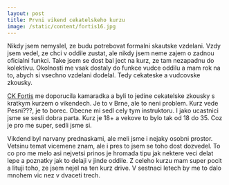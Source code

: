 ```yaml
---
layout: post
title: Prvni vikend cekatelskeho kurzu
image: /static/content/fortis16.jpg
---
```


Nikdy jsem nemyslel, ze budu potrebovat formalni skautske vzdelani. Vzdy jsem vedel, ze chci v oddile zustat, ale nikdy jsem neme zajem o zadnou oficialni funkci. Take jsem se dost bal ject na kurz, ze tam nezapadnu do kolektivu. Okolnosti me vsak dostaly do funkce vudce oddilu a mam rok na to, abych si vsechno vzdelani dodelal. Tedy cekateske a vudcovske zkousky.

[CK Fortis](http://fortis.webnode.cz) me doporucila kamaradka a byli to jedine cekatelske zkousky s kratkym kurzem o vikendech. Je to v Brne, ale to neni problem. Kurz vede Pesni???, je to borec. Obecne mi sedl cely tym instruktoru. I jako ucastnici jsme se sesli dobra parta. Kurz je 18+ a vekove to bylo tak od 18 do 35. Coz je pro me super, sedli jsme si.

Vikdend byl narvany prednaskami, ale meli jsme i nejaky osobni prostor. Vetsinu temat vicemene znam, ale i pres to jsem se toho dost dozvedel. To co pro me melo asi nejvetsi prinos je hromada tipu jak nektere veci delat lepe a poznatky jak to delaji v jinde oddile. Z celeho kurzu mam super pocit a lituji toho, ze jsem nejel na ten kurz drive. V sestnaci letech by me to dalo mnohem vic nez v dvaceti trech.


